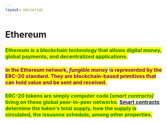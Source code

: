 ```yaml
---
layout: editorial
---
```


# Ethereum



### <mark style="color:green;">Ethereum is a blockchain technology that allows digital money, global payments, and  decentralized applications.</mark> <mark style="color:green;"></mark>_<mark style="color:green;"></mark>_&#x20;



### <mark style="color:purple;">In the Ethereum network,</mark> <mark style="color:purple;"></mark>_<mark style="color:purple;">fungible money</mark>_ <mark style="color:purple;"></mark><mark style="color:purple;">is represented by the ERC-20 standard. They are blockchain-based primitives that can</mark> <mark style="color:purple;"></mark><mark style="color:purple;">**hold value and be sent and received**</mark><mark style="color:purple;">.</mark>&#x20;

<mark style="color:purple;"></mark>

### <mark style="color:green;">ERC-20 tokens are simply computer code (</mark>_<mark style="color:green;">smart contracts)</mark>_ <mark style="color:green;"></mark><mark style="color:green;">living on these global peer-to-peer networks.</mark> [Smart contracts ](cryptonetworks/a-new-economic-infrastructure/smart-contracts/)<mark style="color:green;">determine the token's total supply, how the supply is circulated, the issuance schedule, among other properties.</mark>

<mark style="color:green;"></mark>
